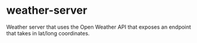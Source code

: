 # weather-server
Weather server that uses the Open Weather API that exposes an endpoint that takes in lat/long coordinates. 
